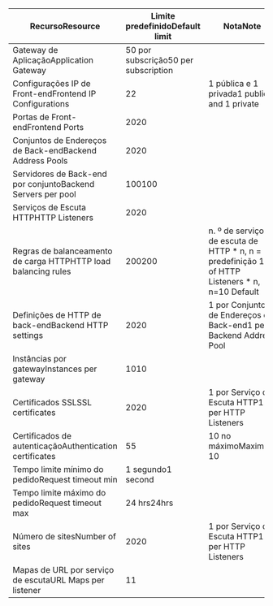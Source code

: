 | <span data-ttu-id="17c10-101">Recurso</span><span class="sxs-lookup"><span data-stu-id="17c10-101">Resource</span></span> | <span data-ttu-id="17c10-102">Limite predefinido</span><span class="sxs-lookup"><span data-stu-id="17c10-102">Default limit</span></span> | <span data-ttu-id="17c10-103">Nota</span><span class="sxs-lookup"><span data-stu-id="17c10-103">Note</span></span> |
| --- | --- | --- |
| <span data-ttu-id="17c10-104">Gateway de Aplicação</span><span class="sxs-lookup"><span data-stu-id="17c10-104">Application Gateway</span></span> |<span data-ttu-id="17c10-105">50 por subscrição</span><span class="sxs-lookup"><span data-stu-id="17c10-105">50 per subscription</span></span> | |
| <span data-ttu-id="17c10-106">Configurações IP de Front-end</span><span class="sxs-lookup"><span data-stu-id="17c10-106">Frontend IP Configurations</span></span> |<span data-ttu-id="17c10-107">2</span><span class="sxs-lookup"><span data-stu-id="17c10-107">2</span></span> |<span data-ttu-id="17c10-108">1 pública e 1 privada</span><span class="sxs-lookup"><span data-stu-id="17c10-108">1 public and 1 private</span></span> |
| <span data-ttu-id="17c10-109">Portas de Front-end</span><span class="sxs-lookup"><span data-stu-id="17c10-109">Frontend Ports</span></span> |<span data-ttu-id="17c10-110">20</span><span class="sxs-lookup"><span data-stu-id="17c10-110">20</span></span> | |
| <span data-ttu-id="17c10-111">Conjuntos de Endereços de Back-end</span><span class="sxs-lookup"><span data-stu-id="17c10-111">Backend Address Pools</span></span> |<span data-ttu-id="17c10-112">20</span><span class="sxs-lookup"><span data-stu-id="17c10-112">20</span></span> | |
| <span data-ttu-id="17c10-113">Servidores de Back-end por conjunto</span><span class="sxs-lookup"><span data-stu-id="17c10-113">Backend Servers per pool</span></span> |<span data-ttu-id="17c10-114">100</span><span class="sxs-lookup"><span data-stu-id="17c10-114">100</span></span> | |
| <span data-ttu-id="17c10-115">Serviços de Escuta HTTP</span><span class="sxs-lookup"><span data-stu-id="17c10-115">HTTP Listeners</span></span> |<span data-ttu-id="17c10-116">20</span><span class="sxs-lookup"><span data-stu-id="17c10-116">20</span></span> | |
| <span data-ttu-id="17c10-117">Regras de balanceamento de carga HTTP</span><span class="sxs-lookup"><span data-stu-id="17c10-117">HTTP load balancing rules</span></span> |<span data-ttu-id="17c10-118">200</span><span class="sxs-lookup"><span data-stu-id="17c10-118">200</span></span> |<span data-ttu-id="17c10-119">n. º de serviços de escuta de HTTP * n, n = predefinição 10</span><span class="sxs-lookup"><span data-stu-id="17c10-119"># of HTTP Listeners * n, n=10 Default</span></span> |
| <span data-ttu-id="17c10-120">Definições de HTTP de back-end</span><span class="sxs-lookup"><span data-stu-id="17c10-120">Backend HTTP settings</span></span> |<span data-ttu-id="17c10-121">20</span><span class="sxs-lookup"><span data-stu-id="17c10-121">20</span></span> |<span data-ttu-id="17c10-122">1 por Conjunto de Endereços de Back-end</span><span class="sxs-lookup"><span data-stu-id="17c10-122">1 per Backend Address Pool</span></span> |
| <span data-ttu-id="17c10-123">Instâncias por gateway</span><span class="sxs-lookup"><span data-stu-id="17c10-123">Instances per gateway</span></span> |<span data-ttu-id="17c10-124">10</span><span class="sxs-lookup"><span data-stu-id="17c10-124">10</span></span> | |
| <span data-ttu-id="17c10-125">Certificados SSL</span><span class="sxs-lookup"><span data-stu-id="17c10-125">SSL certificates</span></span> |<span data-ttu-id="17c10-126">20</span><span class="sxs-lookup"><span data-stu-id="17c10-126">20</span></span> |<span data-ttu-id="17c10-127">1 por Serviço de Escuta HTTP</span><span class="sxs-lookup"><span data-stu-id="17c10-127">1 per HTTP Listeners</span></span> |
| <span data-ttu-id="17c10-128">Certificados de autenticação</span><span class="sxs-lookup"><span data-stu-id="17c10-128">Authentication certificates</span></span> |<span data-ttu-id="17c10-129">5</span><span class="sxs-lookup"><span data-stu-id="17c10-129">5</span></span> | <span data-ttu-id="17c10-130">10 no máximo</span><span class="sxs-lookup"><span data-stu-id="17c10-130">Maximum 10</span></span> |
| <span data-ttu-id="17c10-131">Tempo limite mínimo do pedido</span><span class="sxs-lookup"><span data-stu-id="17c10-131">Request timeout min</span></span> |<span data-ttu-id="17c10-132">1 segundo</span><span class="sxs-lookup"><span data-stu-id="17c10-132">1 second</span></span> | |
| <span data-ttu-id="17c10-133">Tempo limite máximo do pedido</span><span class="sxs-lookup"><span data-stu-id="17c10-133">Request timeout max</span></span> |<span data-ttu-id="17c10-134">24 hrs</span><span class="sxs-lookup"><span data-stu-id="17c10-134">24hrs</span></span> | |
| <span data-ttu-id="17c10-135">Número de sites</span><span class="sxs-lookup"><span data-stu-id="17c10-135">Number of sites</span></span> |<span data-ttu-id="17c10-136">20</span><span class="sxs-lookup"><span data-stu-id="17c10-136">20</span></span> |<span data-ttu-id="17c10-137">1 por Serviço de Escuta HTTP</span><span class="sxs-lookup"><span data-stu-id="17c10-137">1 per HTTP Listeners</span></span> |
| <span data-ttu-id="17c10-138">Mapas de URL por serviço de escuta</span><span class="sxs-lookup"><span data-stu-id="17c10-138">URL Maps per listener</span></span> |<span data-ttu-id="17c10-139">1</span><span class="sxs-lookup"><span data-stu-id="17c10-139">1</span></span> | |

